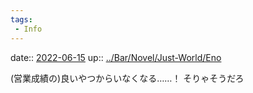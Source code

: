 ```yaml
---
tags:
 - Info
---
```


date:: [2022-06-15](Daily_Note/2022-06-15.md)
up:: [../Bar/Novel/Just-World/Eno](../Bar/Novel/Just-World/Eno.md)

(営業成績の)良いやつからいなくなる……！
そりゃそうだろ